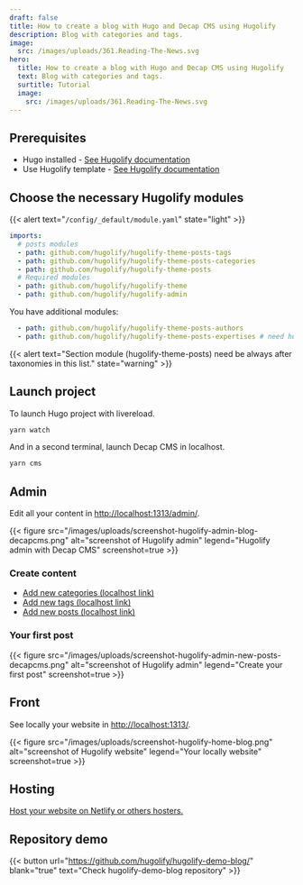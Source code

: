 ```yaml
---
draft: false
title: How to create a blog with Hugo and Decap CMS using Hugolify
description: Blog with categories and tags.
image:
  src: /images/uploads/361.Reading-The-News.svg
hero:
  title: How to create a blog with Hugo and Decap CMS using Hugolify
  text: Blog with categories and tags.
  surtitle: Tutorial
  image:
    src: /images/uploads/361.Reading-The-News.svg
---
```


## Prerequisites

* Hugo installed - [See Hugolify documentation](/docs/getting-started/prerequisites/)
* Use Hugolify template - [See Hugolify documentation](/docs/getting-started/install/) 

## Choose the necessary Hugolify modules

{{< alert text="`/config/_default/module.yaml`" state="light" >}}

```yaml
imports:
  # posts modules
  - path: github.com/hugolify/hugolify-theme-posts-tags
  - path: github.com/hugolify/hugolify-theme-posts-categories
  - path: github.com/hugolify/hugolify-theme-posts
  # Required modules
  - path: github.com/hugolify/hugolify-theme
  - path: github.com/hugolify/hugolify-admin
```

You have additional modules:

```yaml
  - path: github.com/hugolify/hugolify-theme-posts-authors
  - path: github.com/hugolify/hugolify-theme-posts-expertises # need hugolify-theme-expertises too
```

{{< alert text="Section module (hugolify-theme-posts) need be always after taxonomies in this list." state="warning" >}}

## Launch project

To launch Hugo project with livereload.

```bash
yarn watch
```

And in a second terminal, launch Decap CMS in localhost.

```bash
yarn cms
```

## Admin

Edit all your content in [http://localhost:1313/admin/](http://localhost:1313/admin/).

{{< figure src="/images/uploads/screenshot-hugolify-admin-blog-decapcms.png" alt="screenshot of Hugolify admin" legend="Hugolify admin with Decap CMS" screenshot=true >}}

### Create content

* [Add new categories (localhost link)](http://localhost:1313/admin/#/collections/categories/new)
* [Add new tags (localhost link)](http://localhost:1313/admin/#/collections/tags/new)
* [Add new posts (localhost link)](http://localhost:1313/admin/#/collections/posts/new)

### Your first post

{{< figure src="/images/uploads/screenshot-hugolify-admin-new-posts-decapcms.png" alt="screenshot of Hugolify admin" legend="Create your first post" screenshot=true >}}

## Front

See locally your website in [http://localhost:1313/](http://localhost:1313/).

{{< figure src="/images/uploads/screenshot-hugolify-home-blog.png" alt="screenshot of Hugolify website" legend="Your locally website" screenshot=true >}}

## Hosting

[Host your website on Netlify or others hosters.](/docs/getting-started/hosting/)

## Repository demo

{{< button url="https://github.com/hugolify/hugolify-demo-blog/" blank="true" text="Check hugolify-demo-blog repository" >}}
